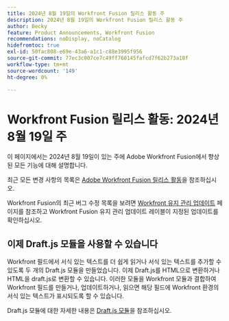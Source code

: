 ```yaml
---
title: 2024년 8월 19일의 Workfront Fusion 릴리스 활동 주
description: 2024년 8월 19일의 Workfront Fusion 릴리스 활동 주
author: Becky
feature: Product Announcements, Workfront Fusion
recommendations: noDisplay, noCatalog
hidefromtoc: true
exl-id: 50fac808-e69e-43a6-a1c1-c88e3995f956
source-git-commit: 77ec3c007ce7c49ff760145fafcd7f62b273a18f
workflow-type: tm+mt
source-wordcount: '149'
ht-degree: 0%

---
```


# Workfront Fusion 릴리스 활동: 2024년 8월 19일 주

이 페이지에서는 2024년 8월 19일이 있는 주에 Adobe Workfront Fusion에서 향상된 모든 기능에 대해 설명합니다.

최근 모든 변경 사항의 목록은 [Adobe Workfront Fusion 릴리스 활동](/help/workfront-fusion/fusion-product-releases/fusion-release-activity.md)을 참조하십시오.

Workfront Fusion의 최근 버그 수정 목록을 보려면 [Workfront 유지 관리 업데이트](https://experienceleague.adobe.com/docs/workfront-known-issues/releases/current-updates.html) 페이지를 참조하고 Workfront Fusion 유지 관리 업데이트 레이블이 지정된 업데이트를 확인하십시오.

## 이제 Draft.js 모듈을 사용할 수 있습니다

Workfront 필드에서 서식 있는 텍스트를 더 쉽게 읽거나 서식 있는 텍스트를 추가할 수 있도록 두 개의 Draft.js 모듈을 만들었습니다. 이제 Draft.js를 HTML으로 변환하거나 HTML을 draft.js로 변환할 수 있습니다. 이러한 모듈을 Workfront 모듈과 결합하여 Workfront 필드를 만들거나, 업데이트하거나, 읽으면 해당 필드에 Workfront 환경의 서식 있는 텍스트가 표시되도록 할 수 있습니다.

Draft.js 모듈에 대한 자세한 내용은 [Draft.js 모듈](/help/workfront-fusion/references/apps-and-modules/tools-and-transformers/draft-js-modules.md)을 참조하십시오.

